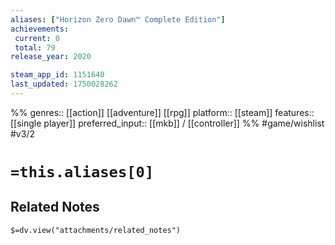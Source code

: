 ```yaml
---
aliases: ["Horizon Zero Dawn™ Complete Edition"]
achievements:
 current: 0
 total: 79
release_year: 2020

steam_app_id: 1151640
last_updated: 1750028262
---
```

%%
genres:: [[action]] [[adventure]] [[rpg]]
platform:: [[steam]]
features:: [[single player]]
preferred_input:: [[mkb]] / [[controller]]
%%
#game/wishlist
#v3/2

# `=this.aliases[0]`
## Related Notes
`$=dv.view("attachments/related_notes")`